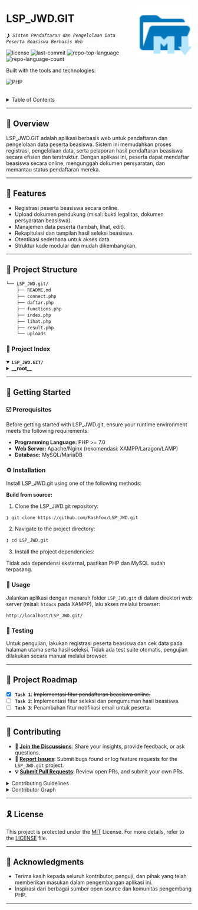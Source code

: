 <div align="left" style="position: relative;">
<img src="https://raw.githubusercontent.com/PKief/vscode-material-icon-theme/ec559a9f6bfd399b82bb44393651661b08aaf7ba/icons/folder-markdown-open.svg" align="right" width="30%" style="margin: -20px 0 0 20px;">
<h1>LSP_JWD.GIT</h1>
<p align="left">
    <em><code>❯ Sistem Pendaftaran dan Pengelolaan Data Peserta Beasiswa Berbasis Web</code></em>
</p>
<p align="left">
    <img src="https://img.shields.io/github/license/Rashfox/LSP_JWD.git?style=flat&logo=opensourceinitiative&logoColor=white&color=0080ff" alt="license">
    <img src="https://img.shields.io/github/last-commit/Rashfox/LSP_JWD.git?style=flat&logo=git&logoColor=white&color=0080ff" alt="last-commit">
    <img src="https://img.shields.io/github/languages/top/Rashfox/LSP_JWD.git?style=flat&color=0080ff" alt="repo-top-language">
    <img src="https://img.shields.io/github/languages/count/Rashfox/LSP_JWD.git?style=flat&color=0080ff" alt="repo-language-count">
</p>
<p align="left">Built with the tools and technologies:</p>
<p align="left">
    <img src="https://img.shields.io/badge/PHP-777BB4.svg?style=flat&logo=PHP&logoColor=white" alt="PHP">
</p>
</div>
<br clear="right">

<details><summary>Table of Contents</summary>

- [📍 Overview](#-overview)
- [👾 Features](#-features)
- [📁 Project Structure](#-project-structure)
  - [📂 Project Index](#-project-index)
- [🚀 Getting Started](#-getting-started)
  - [☑️ Prerequisites](#-prerequisites)
  - [⚙️ Installation](#-installation)
  - [🤖 Usage](#🤖-usage)
  - [🧪 Testing](#🧪-testing)
- [📌 Project Roadmap](#-project-roadmap)
- [🔰 Contributing](#-contributing)
- [🎗 License](#-license)
- [🙌 Acknowledgments](#-acknowledgments)

</details>
<hr>

## 📍 Overview

LSP_JWD.GIT adalah aplikasi berbasis web untuk pendaftaran dan pengelolaan data peserta beasiswa. Sistem ini memudahkan proses registrasi, pengelolaan data, serta pelaporan hasil pendaftaran beasiswa secara efisien dan terstruktur. Dengan aplikasi ini, peserta dapat mendaftar beasiswa secara online, mengunggah dokumen persyaratan, dan memantau status pendaftaran mereka.

---

## 👾 Features

- Registrasi peserta beasiswa secara online.
- Upload dokumen pendukung (misal: bukti legalitas, dokumen persyaratan beasiswa).
- Manajemen data peserta (tambah, lihat, edit).
- Rekapitulasi dan tampilan hasil seleksi beasiswa.
- Otentikasi sederhana untuk akses data.
- Struktur kode modular dan mudah dikembangkan.

---

## 📁 Project Structure

```sh
└── LSP_JWD.git/
    ├── README.md
    ├── connect.php
    ├── daftar.php
    ├── functions.php
    ├── index.php
    ├── lihat.php
    ├── result.php
    └── uploads
```

### 📂 Project Index
<details open>
    <summary><b><code>LSP_JWD.GIT/</code></b></summary>
    <details>
        <summary><b>__root__</b></summary>
        <blockquote>
            <table>
            <tr>
                <td><b><a href='https://github.com/Rashfox/LSP_JWD.git/blob/master/functions.php'>functions.php</a></b></td>
                <td>Berisi fungsi-fungsi utilitas untuk pengolahan data, validasi, dan operasi database.</td>
            </tr>
            <tr>
                <td><b><a href='https://github.com/Rashfox/LSP_JWD.git/blob/master/index.php'>index.php</a></b></td>
                <td>Halaman utama aplikasi, menampilkan menu dan ringkasan data peserta beasiswa.</td>
            </tr>
            <tr>
                <td><b><a href='https://github.com/Rashfox/LSP_JWD.git/blob/master/lihat.php'>lihat.php</a></b></td>
                <td>Menampilkan detail data peserta yang telah mendaftar beasiswa.</td>
            </tr>
            <tr>
                <td><b><a href='https://github.com/Rashfox/LSP_JWD.git/blob/master/connect.php'>connect.php</a></b></td>
                <td>Konfigurasi koneksi ke database MySQL.</td>
            </tr>
            <tr>
                <td><b><a href='https://github.com/Rashfox/LSP_JWD.git/blob/master/result.php'>result.php</a></b></td>
                <td>Menampilkan hasil seleksi peserta beasiswa secara terstruktur.</td>
            </tr>
            <tr>
                <td><b><a href='https://github.com/Rashfox/LSP_JWD.git/blob/master/daftar.php'>daftar.php</a></b></td>
                <td>Formulir pendaftaran peserta beasiswa.</td>
            </tr>
            </table>
        </blockquote>
    </details>
</details>

---
## 🚀 Getting Started

### ☑️ Prerequisites

Before getting started with LSP_JWD.git, ensure your runtime environment meets the following requirements:

- **Programming Language:** PHP >= 7.0
- **Web Server:** Apache/Nginx (rekomendasi: XAMPP/Laragon/LAMP)
- **Database:** MySQL/MariaDB

### ⚙️ Installation

Install LSP_JWD.git using one of the following methods:

**Build from source:**

1. Clone the LSP_JWD.git repository:
```sh
❯ git clone https://github.com/Rashfox/LSP_JWD.git
```

2. Navigate to the project directory:
```sh
❯ cd LSP_JWD.git
```

3. Install the project dependencies:

Tidak ada dependensi eksternal, pastikan PHP dan MySQL sudah terpasang.

### 🤖 Usage
Jalankan aplikasi dengan menaruh folder `LSP_JWD.git` di dalam direktori web server (misal: `htdocs` pada XAMPP), lalu akses melalui browser:

```
http://localhost/LSP_JWD.git/
```

### 🧪 Testing
Untuk pengujian, lakukan registrasi peserta beasiswa dan cek data pada halaman utama serta hasil seleksi. Tidak ada test suite otomatis, pengujian dilakukan secara manual melalui browser.

---
## 📌 Project Roadmap

- [X] **`Task 1`**: <strike>Implementasi fitur pendaftaran beasiswa online.</strike>
- [ ] **`Task 2`**: Implementasi fitur seleksi dan pengumuman hasil beasiswa.
- [ ] **`Task 3`**: Penambahan fitur notifikasi email untuk peserta.

---

## 🔰 Contributing

- **💬 [Join the Discussions](https://github.com/Rashfox/LSP_JWD.git/discussions)**: Share your insights, provide feedback, or ask questions.
- **🐛 [Report Issues](https://github.com/Rashfox/LSP_JWD.git/issues)**: Submit bugs found or log feature requests for the `LSP_JWD.git` project.
- **💡 [Submit Pull Requests](https://github.com/Rashfox/LSP_JWD.git/blob/main/CONTRIBUTING.md)**: Review open PRs, and submit your own PRs.

<details closed>
<summary>Contributing Guidelines</summary>

1. **Fork the Repository**: Start by forking the project repository to your github account.
2. **Clone Locally**: Clone the forked repository to your local machine using a git client.
   ```sh
   git clone https://github.com/Rashfox/LSP_JWD.git
   ```
3. **Create a New Branch**: Always work on a new branch, giving it a descriptive name.
   ```sh
   git checkout -b new-feature-x
   ```
4. **Make Your Changes**: Develop and test your changes locally.
5. **Commit Your Changes**: Commit with a clear message describing your updates.
   ```sh
   git commit -m 'Implemented new feature x.'
   ```
6. **Push to github**: Push the changes to your forked repository.
   ```sh
   git push origin new-feature-x
   ```
7. **Submit a Pull Request**: Create a PR against the original project repository. Clearly describe the changes and their motivations.
8. **Review**: Once your PR is reviewed and approved, it will be merged into the main branch. Congratulations on your contribution!
</details>

<details closed>
<summary>Contributor Graph</summary>
<br>
<p align="left">
   <a href="https://github.com{/Rashfox/LSP_JWD.git/}graphs/contributors">
      <img src="https://contrib.rocks/image?repo=Rashfox/LSP_JWD.git">
   </a>
</p>
</details>

---

## 🎗 License

This project is protected under the [MIT](https://choosealicense.com/licenses/mit/) License. For more details, refer to the [LICENSE](https://choosealicense.com/licenses/mit/) file.

---

## 🙌 Acknowledgments

- Terima kasih kepada seluruh kontributor, penguji, dan pihak yang telah memberikan masukan dalam pengembangan aplikasi ini.
- Inspirasi dari berbagai sumber open source dan komunitas pengembang PHP.

---